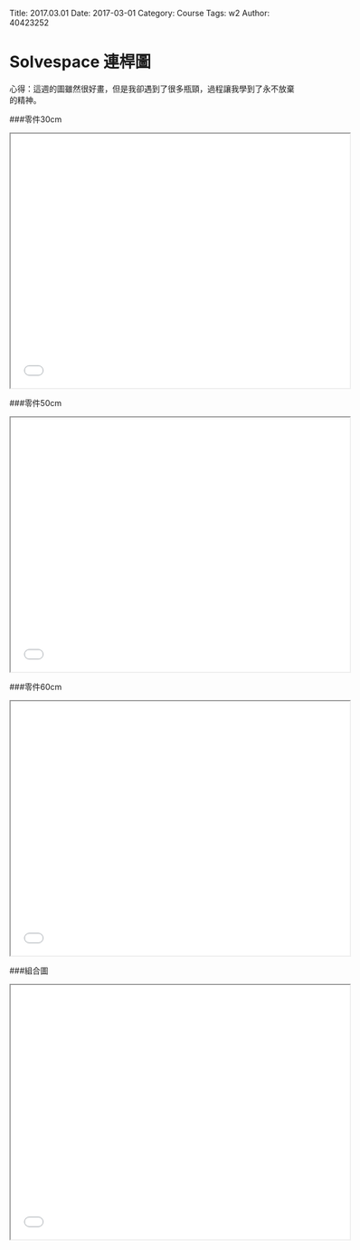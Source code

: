 Title: 2017.03.01
Date: 2017-03-01 
Category: Course
Tags: w2
Author: 40423252

<!-- PELICAN_END_SUMMARY -->
# Solvespace 連桿圖

心得：這週的圖雖然很好畫，但是我卻遇到了很多瓶頸，過程讓我學到了永不放棄的精神。

###零件30cm

<iframe src="./../photo/30連桿.html" width="600" height="450"></iframe>

###零件50cm

<iframe src="./../photo/50連桿.html" width="600" height="450"></iframe>

###零件60cm

<iframe src="./../photo/60連桿.html" width="600" height="450"></iframe>

###組合圖

<iframe src="./../photo/組合圖連桿.html" width="600" height="450"></iframe>

